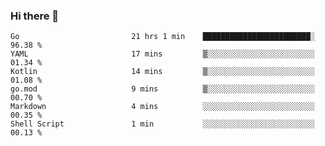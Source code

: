 ### Hi there 👋

<!--
**yeya24/yeya24** is a ✨ _special_ ✨ repository because its `README.md` (this file) appears on your GitHub profile.

Here are some ideas to get you started:

- 🔭 I’m currently working on ...
- 🌱 I’m currently learning ...
- 👯 I’m looking to collaborate on ...
- 🤔 I’m looking for help with ...
- 💬 Ask me about ...
- 📫 How to reach me: ...
- 😄 Pronouns: ...
- ⚡ Fun fact: ...
-->

<!--START_SECTION:waka-->

```text
Go                         21 hrs 1 min    ████████████████████████░   96.38 %
YAML                       17 mins         ▒░░░░░░░░░░░░░░░░░░░░░░░░   01.34 %
Kotlin                     14 mins         ▒░░░░░░░░░░░░░░░░░░░░░░░░   01.08 %
go.mod                     9 mins          ▒░░░░░░░░░░░░░░░░░░░░░░░░   00.70 %
Markdown                   4 mins          ░░░░░░░░░░░░░░░░░░░░░░░░░   00.35 %
Shell Script               1 min           ░░░░░░░░░░░░░░░░░░░░░░░░░   00.13 %
```

<!--END_SECTION:waka-->
